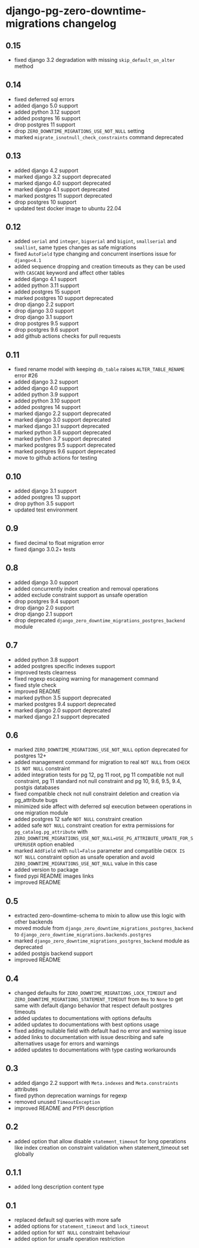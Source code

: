 # django-pg-zero-downtime-migrations changelog

## 0.15
  - fixed django 3.2 degradation with missing `skip_default_on_alter` method

## 0.14
  - fixed deferred sql errors
  - added django 5.0 support
  - added python 3.12 support
  - added postgres 16 support
  - drop postgres 11 support
  - drop `ZERO_DOWNTIME_MIGRATIONS_USE_NOT_NULL` setting
  - marked `migrate_isnotnull_check_constraints` command deprecated

## 0.13
  - added django 4.2 support
  - marked django 3.2 support deprecated
  - marked django 4.0 support deprecated
  - marked django 4.1 support deprecated
  - marked postgres 11 support deprecated
  - drop postgres 10 support
  - updated test docker image to ubuntu 22.04

## 0.12
  - added `serial` and `integer`, `bigserial` and `bigint`, `smallserial` and `smallint`, same types changes as safe migrations
  - fixed `AutoField` type changing and concurrent insertions issue for `django<4.1`
  - added sequence dropping and creation timeouts as they can be used with `CASCADE` keyword and affect other tables
  - added django 4.1 support
  - added python 3.11 support
  - added postgres 15 support
  - marked postgres 10 support deprecated
  - drop django 2.2 support
  - drop django 3.0 support
  - drop django 3.1 support
  - drop postgres 9.5 support
  - drop postgres 9.6 support
  - add github actions checks for pull requests

## 0.11
  - fixed rename model with keeping `db_table` raises `ALTER_TABLE_RENAME` error #26
  - added django 3.2 support
  - added django 4.0 support
  - added python 3.9 support
  - added python 3.10 support
  - added postgres 14 support
  - marked django 2.2 support deprecated
  - marked django 3.0 support deprecated
  - marked django 3.1 support deprecated
  - marked python 3.6 support deprecated
  - marked python 3.7 support deprecated
  - marked postgres 9.5 support deprecated
  - marked postgres 9.6 support deprecated
  - move to github actions for testing

## 0.10
  - added django 3.1 support
  - added postgres 13 support
  - drop python 3.5 support
  - updated test environment

## 0.9
  - fixed decimal to float migration error
  - fixed django 3.0.2+ tests

## 0.8
  - added django 3.0 support
  - added concurrently index creation and removal operations
  - added exclude constraint support as unsafe operation
  - drop postgres 9.4 support
  - drop django 2.0 support
  - drop django 2.1 support
  - drop deprecated `django_zero_downtime_migrations_postgres_backend` module

## 0.7
  - added python 3.8 support
  - added postgres specific indexes support
  - improved tests clearness
  - fixed regexp escaping warning for management command
  - fixed style check
  - improved README
  - marked python 3.5 support deprecated
  - marked postgres 9.4 support deprecated
  - marked django 2.0 support deprecated
  - marked django 2.1 support deprecated

## 0.6
  - marked `ZERO_DOWNTIME_MIGRATIONS_USE_NOT_NULL` option deprecated for postgres 12+
  - added management command for migration to real `NOT NULL` from `CHECK IS NOT NULL` constraint
  - added integration tests for pg 12, pg 11 root, pg 11 compatible not null constraint, pg 11 standard not null constraint and pg 10, 9.6, 9.5, 9.4, postgis databases
  - fixed compatible check not null constraint deletion and creation via pg_attribute bugs
  - minimized side affect with deferred sql execution between operations in one migration module
  - added postgres 12 safe `NOT NULL` constraint creation
  - added safe `NOT NULL` constraint creation for extra permissions for `pg_catalog.pg_attribute` with `ZERO_DOWNTIME_MIGRATIONS_USE_NOT_NULL=USE_PG_ATTRIBUTE_UPDATE_FOR_SUPERUSER` option enabled
  - marked `AddField` with `null=False` parameter and compatible `CHECK IS NOT NULL` constraint option as unsafe operation and avoid `ZERO_DOWNTIME_MIGRATIONS_USE_NOT_NULL` value in this case
  - added version to package
  - fixed pypi README images links
  - improved README

## 0.5
  - extracted zero-downtime-schema to mixin to allow use this logic with other backends
  - moved module from `django_zero_downtime_migrations_postgres_backend` to `django_zero_downtime_migrations.backends.postgres`
  - marked `django_zero_downtime_migrations_postgres_backend` module as deprecated
  - added postgis backend support
  - improved README

## 0.4
  - changed defaults for `ZERO_DOWNTIME_MIGRATIONS_LOCK_TIMEOUT` and `ZERO_DOWNTIME_MIGRATIONS_STATEMENT_TIMEOUT` from `0ms` to `None` to get same with default django behavior that respect default postgres timeouts
  - added updates to documentations with options defaults
  - added updates to documentations with best options usage
  - fixed adding nullable field with default had no error and warning issue
  - added links to documentation with issue describing and safe alternatives usage for errors and warnings
  - added updates to documentations with type casting workarounds
  
## 0.3
  - added django 2.2 support with `Meta.indexes` and `Meta.constraints` attributes
  - fixed python deprecation warnings for regexp
  - removed unused `TimeoutException`
  - improved README and PYPI description

## 0.2
  - added option that allow disable `statement_timeout` for long operations like index creation on constraint validation when statement_timeout set globally

## 0.1.1
  - added long description content type

## 0.1
  - replaced default sql queries with more safe
  - added options for `statement_timeout` and `lock_timeout`
  - added option for `NOT NULL` constraint behaviour
  - added option for unsafe operation restriction

